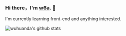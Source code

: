 ### Hi there，I'm [w6a](https://clovemu.com). 👋

I'm currently learning front-end and anything interested.
<!--
**wuhuanda/wuhuanda** is a ✨ _special_ ✨ repository because its `README.md` (this file) appears on your GitHub profile.

Here are some ideas to get you started:

- 🔭 I’m currently working on ...
- 🌱 I’m currently learning ...
- 👯 I’m looking to collaborate on ...
- 🤔 I’m looking for help with ...
- 💬 Ask me about ...
- 📫 How to reach me: ...
- 😄 Pronouns: ...
- ⚡ Fun fact: ...
-->

![wuhuanda's github stats](https://github-readme-stats.vercel.app/api?username=wuhuanda&show_icons=true&theme=tokyonight) 

